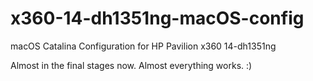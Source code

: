 # x360-14-dh1351ng-macOS-config

macOS Catalina Configuration for HP Pavilion x360 14-dh1351ng

Almost in the final stages now. Almost everything works. :)
